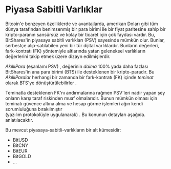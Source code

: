 # Piyasa Sabitli Varlıklar

Bitcoin'e benzeyen özelliklerde ve avantajlarda, amerikan Doları gibi tüm dünya
tarafından benimsenmiş bir para birimi ile bir fiyat paritesine sahip bir kripto-paranın
 sansürsüz ve kolay bir ticaret için çok faydası vardır. Bu, BitShares'in 
piyasaya  sabitli varlıkları (PSV) sayesinde mümkün olur. Bunlar, serbestçe 
alıp-satılabilen yeni  bir tür dijital varlıklardır. Bunların değerleri, fark-kontratı (FK) yöntemiyle
altlarında yatan geleneksel varlıkların değerlerini takip etmek üzere dizayn edilmişlerdir. 

*AkıllıPara* (eşanlamı PSV) , değerinin  *daima*  100% yada daha fazlası BitShares'in 
 ana para birimi (BTS) ile desteklenen bir kripto-paradır. Bu *AkıllıParalar* herhangi bir 
zamanda bir fark-kontratı (FK) içinde *teminat* olarak BTS'ye dönüştürülebilirler .

Teminatla desteklenen FK'nı andırmalarına rağmen PSV'leri nadir yapan şey 
onların  karşı taraf riskinden muaf olmalarıdır. Bunun mümkün olması için teminatı 
güvence  altına alma ve hesap görme işlemleri ağın  kendi sorumluluğuna bırakılmıştır  
(yazılım protokolüyle uygulanarak) . Bu konunun detayları aşağıda.
anlatılacaktır.

Bu mevcut piyasaya-sabitli-varlıkların bir alt kümesidir:
* BitUSD
* BitCNY
* BitEUR
* BitGOLD
* ...